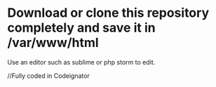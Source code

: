 # Download or clone this repository completely and save it in /var/www/html

Use an editor such as sublime or php storm to edit.


//Fully coded in Codeignator
